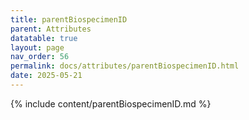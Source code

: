 ```yaml
---
title: parentBiospecimenID
parent: Attributes
datatable: true
layout: page
nav_order: 56
permalink: docs/attributes/parentBiospecimenID.html
date: 2025-05-21
---
```

{% include content/parentBiospecimenID.md %}
